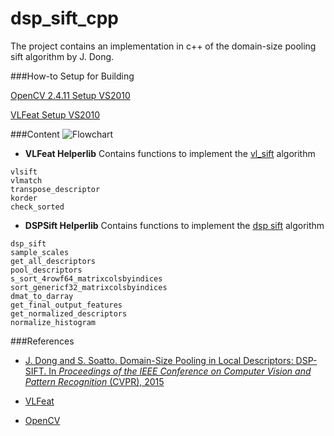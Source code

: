 # dsp_sift_cpp

The project contains an implementation in c++ of the domain-size pooling sift algorithm by J. Dong.

###How-to Setup for Building

[OpenCV 2.4.11 Setup VS2010](http://docs.opencv.org/doc/tutorials/introduction/windows_visual_studio_Opencv/windows_visual_studio_Opencv.html)

[VLFeat Setup VS2010](http://www.vlfeat.org/vsexpress.html)

###Content
![Flowchart](https://cdn.pbrd.co/images/sNj45Vx.png)

* **VLFeat Helperlib**
Contains functions to implement the [vl_sift](http://www.vlfeat.org/api/sift.html) algorithm

 `vlsift`   
 `vlmatch`   
 `transpose_descriptor`   
 `korder`   
 `check_sorted`   

* **DSPSift Helperlib**
Contains functions to implement the [dsp sift](http://vision.ucla.edu/~jingming/proj/dsp/) algorithm

 `dsp_sift`   
 `sample_scales`   
 `get_all_descriptors`   
 `pool_descriptors`   
 `s_sort_4rowf64_matrixcolsbyindices`   
 `sort_genericf32_matrixcolsbyindices`   
 `dmat_to_darray`   
 `get_final_output_features`   
 `get_normalized_descriptors`   
 `normalize_histogram`

###References
* [J. Dong and S. Soatto. Domain-Size Pooling in Local Descriptors: DSP-SIFT. In _Proceedings of the IEEE Conference on Computer Vision and Pattern Recognition_ (CVPR), 2015](http://vision.ucla.edu/~jingming/proj/dsp/)

* [VLFeat](http://www.vlfeat.org/index.html)

* [OpenCV](http://opencv.org/)